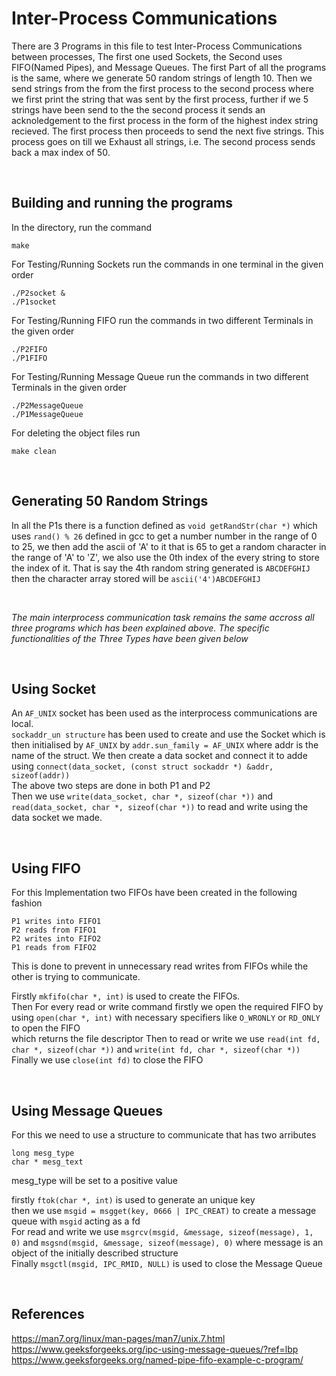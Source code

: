 # Inter-Process Communications 

There are 3 Programs in this file to test Inter-Process Communications between processes, The first one used Sockets, the Second uses FIFO(Named Pipes), and Message Queues.
The first Part of all the programs is the same, where we generate 50 random strings of length 10. Then we send strings from the from the first process to the second process where we first print the string that was sent by the first process, further if we 5 strings have been send to the the second process it sends an acknoledgement to the first process in the form of the highest index string recieved. The first process then proceeds to send the next five strings. This process goes on till we Exhaust all strings, i.e. The second process sends back a max index of 50.

<br>

## Building and running the programs

In the directory, run the command

    make

For Testing/Running Sockets run the commands in one terminal in the given order
    
    ./P2socket &
    ./P1socket

For Testing/Running FIFO run the commands in two different Terminals in the given order

    ./P2FIFO
    ./P1FIFO

For Testing/Running Message Queue run the commands in two different Terminals in the given order

    ./P2MessageQueue
    ./P1MessageQueue

For deleting the object files run

    make clean

<br>

## Generating 50 Random Strings

In all the P1s there is a function defined as ```void getRandStr(char *)``` which uses ```rand() % 26``` defined in gcc to get a number number in the range of 0 to 25, we then add the ascii of 'A' to it that is 65 to get a random character in the range of 'A' to 'Z', we also use the 0th index of the every string to store the index of it. That is say the 4th random string generated is ```ABCDEFGHIJ``` then the character array stored will be ```ascii('4')ABCDEFGHIJ```

<br>

<i>The main interprocess communication task remains the same accross all three programs which has been explained above. The specific functionalities of the Three Types have been given below</i>

<br>

## Using Socket
An ```AF_UNIX``` socket has been used as the interprocess communications are local.<br>
```sockaddr_un structure``` has been used to create and use the Socket which is then initialised by ```AF_UNIX``` by ```addr.sun_family = AF_UNIX``` where addr is the name of the struct. We then create a data socket and connect it to adde using ```connect(data_socket, (const struct sockaddr *) &addr, sizeof(addr))```<br>
The above two steps are done in both P1 and P2<br>
Then we use ```write(data_socket, char *, sizeof(char *))``` and ```read(data_socket, char *, sizeof(char *))``` to read and write using the data socket we made.<br>

<br>

## Using FIFO
For this Implementation two FIFOs have been created in the following fashion

    P1 writes into FIFO1
    P2 reads from FIFO1
    P2 writes into FIFO2
    P1 reads from FIFO2

This is done to prevent in unnecessary read writes from FIFOs while the other is trying to communicate.

Firstly ```mkfifo(char *, int)``` is used to create the FIFOs.<br>
Then For every read or write command firstly we open the required FIFO by using ```open(char *, int)``` with necessary specifiers like ```O_WRONLY``` or ```RD_ONLY``` to open the FIFO<br> which returns the file descriptor 
Then to read or write we use ```read(int fd, char *, sizeof(char *))``` and ```write(int fd, char *, sizeof(char *))```<br>
Finally we use ```close(int fd)``` to close the FIFO

<br>

## Using Message Queues
For this we need to use a structure to communicate that has two arributes

    long mesg_type
    char * mesg_text

mesg_type will be set to a positive value

firstly ```ftok(char *, int)``` is used to generate an unique key<br>
then we use ```msgid = msgget(key, 0666 | IPC_CREAT)``` to create a message queue with ```msgid``` acting as a fd<br>
For read and write we use ```msgrcv(msgid, &message, sizeof(message), 1, 0)``` and ```msgsnd(msgid, &message, sizeof(message), 0)``` where message is an object of the initially described structure<br>
Finally ```msgctl(msgid, IPC_RMID, NULL)``` is used to close the Message Queue

<br>

## References

https://man7.org/linux/man-pages/man7/unix.7.html <br>
https://www.geeksforgeeks.org/ipc-using-message-queues/?ref=lbp <br>
https://www.geeksforgeeks.org/named-pipe-fifo-example-c-program/






